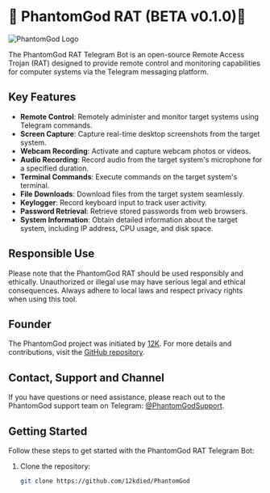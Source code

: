 # 🧪 PhantomGod RAT (BETA v0.1.0)🧪

![PhantomGod Logo](https://i.postimg.cc/NF3VvrXc/image.png)

The PhantomGod RAT Telegram Bot is an open-source Remote Access Trojan (RAT) designed to provide remote control and monitoring capabilities for computer systems via the Telegram messaging platform.

## Key Features

- **Remote Control**: Remotely administer and monitor target systems using Telegram commands.
- **Screen Capture**: Capture real-time desktop screenshots from the target system.
- **Webcam Recording**: Activate and capture webcam photos or videos.
- **Audio Recording**: Record audio from the target system's microphone for a specified duration.
- **Terminal Commands**: Execute commands on the target system's terminal.
- **File Downloads**: Download files from the target system seamlessly.
- **Keylogger**: Record keyboard input to track user activity.
- **Password Retrieval**: Retrieve stored passwords from web browsers.
- **System Information**: Obtain detailed information about the target system, including IP address, CPU usage, and disk space.

## Responsible Use

Please note that the PhantomGod RAT should be used responsibly and ethically. Unauthorized or illegal use may have serious legal and ethical consequences. Always adhere to local laws and respect privacy rights when using this tool.

## Founder

The PhantomGod project was initiated by [12K](https://github.com/12kdied/). For more details and contributions, visit the [GitHub repository](https://github.com/12kdied/PhantomGod).

## Contact, Support and Channel

If you have questions or need assistance, please reach out to the PhantomGod support team on Telegram: [@PhantomGodSupport](https://t.me/PhantomGodSupport).

## Getting Started

Follow these steps to get started with the PhantomGod RAT Telegram Bot:

1. Clone the repository:

   ```bash
   git clone https://github.com/12kdied/PhantomGod
